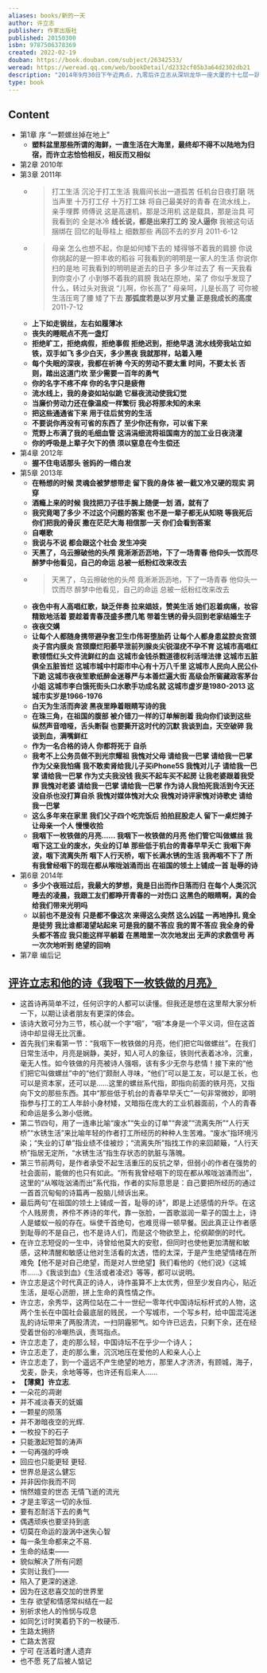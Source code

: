 ```yaml
---
aliases: books/新的一天
author: 许立志
publisher: 作家出版社
published: 20150300
isbn: 9787506378369
created: 2022-02-19
douban: https://book.douban.com/subject/26342533/
weread: https://weread.qq.com/web/bookDetail/d2332cf05b3a64d2302db21
description: "2014年9月30日下午近两点，九零后许立志从深圳龙华一座大厦的十七层一跃而下，10月1日0点0分，他预设了定时发送的一条微博“新的一天”，准时发布于他已辞别的这个世界的新的一天。诗集之名即来自于他写给人间的这最后一句话。本书汇集了许立志2010年以来所写的近200首诗，其中大部分诗作是在富士康打工期间内完成的。在艰辛的打工生活中，在劳碌的流水线生产操作之余，他一直坚持颇具水准的诗歌创作。他的诗朴素、斩截而又强烈，兼具抒情性与批判性，常以荒诞的或令人震惊的笔触书写悲辛的底层生活与幽深的死亡诗意，以此来为两亿多命运的同路人立言，为底层的生存作证。"
type: book
---
```


## Content
  - 第1章 序 “一颗螺丝掉在地上”
    - **塑料盆里那些所谓的海鲜，一直生活在大海里，最终却不得不以陆地为归宿，而许立志恰恰相反，相反而又相似**
  - 第2章 2010年
  - 第3章 2011年
    - >   打工生活
          沉沦于打工生活
          我眉间长出一道孤苦
          任机台日夜打磨
          咣当声里
          十万打工仔
          十万打工妹
          将自己最美好的青春
          在流水线上，亲手埋葬
          师傅说
          这是高速机，那是泛用机
          这是载具，那是治具
          可我看到的
          全是冰冷
          **线长说，都是出来打工的
          没人逼你**
          我被这句话捆绑在
          回忆的耻辱柱上
          细数那些
          再回不去的岁月
          2011-6-12
    - >   母亲
          怎么也想不起，你是如何矮下去的
          矮得够不着我的肩膀
          你说你挑起的是一担丰收的稻谷
          可我看到的明明是一家人的生活
          你说你扫的是地
          可我看到的明明是逝去的日子
          多少年过去了
          有一天我看到你变小了
          小到够不着我的肩膀
          我站在原地，呆了
          你似乎发现了什么，转过头对我说
          “儿啊，你长高了”
          母亲呵，儿是长高了
          可你被生活压弯了腰
          矮了下去
          **那弧度若是以岁月丈量
          正是我成长的高度**
          2011-7-12
    - **上下如走钢丝，左右如履薄冰**
    - **丧失的睡眠点不亮一盏灯**
    - **拒绝旷工，拒绝病假，拒绝事假    拒绝迟到，拒绝早退    流水线旁我站立如铁，双手如飞    多少白天，多少黑夜    我就那样，站着入睡**
    - **每个失眠的深夜，我都在祈祷    今天的劳动不要太重    时间，不要太长    否则，踏出这道门坎    至少需要一百年的勇气**
    - **你的名字不疼不痒    你的名字只是疲倦**
    - **流水线上，我的身姿如站似跪    它昼夜流动使我幻觉**
    - **当廉价劳动力还在像温疫一样繁衍    我必将那未知的未来**
    - **把这些通通省下来    用于往后贫穷的生活**
    - **不要说你再没有可省的东西了    至少你还有你，可以省下来**
    - **荒野上布满了我的毛细血管    这涓涓细流将祖国南方的加工业日夜浇灌**
    - **你的呼吸是上辈子欠下的债    须以窒息在今生偿还**
  - 第4章 2012年
    - **握不住电话那头    爸妈的一绺白发**
  - 第5章 2013年
    - **在畅想的时候    灵魂会被梦想带走    留下我的身体    被一截又冷又硬的现实    洞穿**
    - **酒瘾上来的时候    我找把刀子往手腕上随便一划    酒，就有了**
    - **我究竟喝了多少    不过这个问题的答案    也不是一辈子都无从知晓    等我死后    你们把我的骨灰    撒在茫茫大海    相信那一天    你们会看到答案**
    - **自嘲歌**
    - **我说与不说    都会跟这个社会    发生冲突**
    - **天黑了，乌云擦破他的头颅    竟淅淅沥沥地，下了一场青春    他仰头一饮而尽    醉梦中他看见，自己的命运    总被一纸粉红改来改去**
    - > 天黑了，乌云擦破他的头颅
      竟淅淅沥沥地，下了一场青春
      他仰头一饮而尽
      醉梦中他看见，自己的命运
      总被一纸粉红改来改去
    - **夜色中有人高唱红歌，缺乏伴奏    拉来娼妓，赞美生活    她们忍着病痛，妆容精致地活着    要趁着青春茂盛多攒几笔    带着生锈的骨头回到老家结婚生子**
    - **夜夜交媾**
    - **让每个人都随身携带避孕套卫生巾伟哥堕胎药    让每个人都身患盆腔炎宫颈炎子宫内膜炎    宫颈糜烂阳萎早泄前列腺炎尖锐湿疣不孕不育    这城市高唱红歌领悟红头文件流鲜红的血    这城市金钱杀戮道德权利活埋法律    这城市五脏俱全五脏皆烂    这城市城中村距市中心有十万八千里    这城市人民向人民公仆下跪    这城市夜夜笙歌纸醉金迷尊严与本善烂遍大街    高级会所窖藏政客茅台小姐    这城市李白饿死街头口水歌手功成名就    这城市虚岁是1980-2013    这城市实岁是1966-1976**
    - **白天为生活而奔波    黑夜里睁着眼睛写诗的我**
    - **在珠三角，在祖国的腹部    被介错刀一样的订单解剖着    我向你们谈到这些    纵然声音喑哑，舌头断裂    也要撕开这时代的沉默    我谈到血，天空破碎    我谈到血，满嘴鲜红**
    - **作为一名合格的诗人    你都将死于    自杀**
    - **我考不上公务员做不到光宗耀祖    我愧对父母    请给我一巴掌    请给我一巴掌    作为父亲我怕痛    我不敢卖肾给我儿子买iPhone5S    我愧对儿子    请给我一巴掌    请给我一巴掌    作为丈夫我没钱    我买不起车买不起房    让我老婆跟着我受罪    我愧对老婆    请给我一巴掌    请给我一巴掌    作为诗人我怕死我活到今天还没自杀也没打算自杀    我愧对媒体愧对大众    我愧对诗评家愧对诗歌史    请给我一巴掌**
    - **这么多年来在家里    我们父子四个吃完饭后    拍拍屁股走人    留下一桌烂摊子    让母亲一个人    慢慢收拾**
    - **我咽下一枚铁做的月亮……    我咽下一枚铁做的月亮    他们管它叫做螺丝    我咽下这工业的废水，失业的订单    那些低于机台的青春早早夭亡    我咽下奔波，咽下流离失所    咽下人行天桥，咽下长满水锈的生活    我再咽不下了    所有我曾经咽下的现在都从喉咙汹涌而出    在祖国的领土上铺成一首    耻辱的诗**
  - 第6章 2014年
    - **多少个夜班过后，我最大的梦想，竟是日出而作日落而归    在每个人类沉沉睡去的凌晨，我跟工友们都睁开青春的一对伤口    这黑色的眼睛啊，真的会给我们带来光明吗**
    - **以前也不是没有    只是都不像这次    来得这么突然    这么凶猛    一再地挣扎    竟全是徒劳    我比谁都渴望站起来    可是我的腿不答应    我的胃不答应    我全身的骨头都不答应    我只能这样平躺着    在黑暗里一次次地发出    无声的求救信号    再一次次地听到    绝望的回响**
  - 第7章 编后记
## [评许立志和他的诗《我咽下一枚铁做的月亮》](https://zhuanlan.zhihu.com/p/88134621)
  - 这首诗再简单不过，任何识字的人都可以读懂。但我还是想在这里帮大家分析一下，以期让读者朋友有更深的体会。
  - 该诗大致可分为三节，核心就一个字“咽”，“咽”本身是一个平义词，但在这首诗中却显得无比沉重。
  - 首先我们来看第一节：“我咽下一枚铁做的月亮，他们把它叫做螺丝”。在我们日常生活中，月亮是娴静，美好，知人可人的象征，铁则代表着冰冷，沉重，毫无人性。如今铁做的月亮被诗人强咽，该有多少无奈与悲情！接下来的“他们把它叫做螺丝”中的“他们”颇耐人寻味，“他们”可以是工友，可以是工长，也可以是资本家，还可以是……这里的螺丝系代指，即指向前面的铁月亮，又指向下文的那些东西。其中“那些低于机台的青春早早夭亡”一句非常微妙，即明指参与打工的工人年龄小身材矮，又暗指在庞大的工业机器面前，个人的青春和命运是多么渺小低微。
  - 第二节四句，用了一连串比喻“废水”“失业的订单”“奔波”“流离失所”“人行天桥”“水锈生活”来比喻年轻的作者打工所经历的种种人生苦难。“废水”指环境污染；“失业的订单”指业绩不佳被炒；“流离失所”指找工作的来回颠簸，“人行天桥”指居无定所，“水锈生活”指生存状态的肮脏与落魄。
  - 第三节前两句，是作者承受不起生活重压的反抗之举，但弱小的作者在强势的社会面前，能做的也只有如此。“所有我曾经咽下的现在都从喉咙汹涌而出”，这里的“从喉咙汹涌而出”系代指，作者的实际意思是：自己要把所经历的通过一首首沉甸甸的诗篇再一股脑儿倾诉出来。
  - 最后两句“在祖国的领土上铺成一首，耻辱的诗”，即是上述感情的升华。在这个人贱房贵，养伶不养诗的年代，靠一张脸，一首歌滋润一辈子的国土上，诗人是蝼蚁一般的存在。纵使千首绝句，也难觅得一顿早餐。因此真正让作者感到耻辱的不是自己，也不是诗人们，而是这个物欲至上，伦纲颠倒的时代。
  - 在许立志短促的一生中，诗曾给他莫大的安慰，但同时也使他更加清醒和敏感，这种清醒和敏感让他对生活看的太透，悟的太深，于是产生绝望情绪在所难免【他不是对自己绝望，而是对人世绝望】我们看他的《他们说》《这城市……》《我谈到血》《生活或者凌迟》等等，都可以说明。
  - 许立志是这个时代真正的诗人，诗作虽算不上太优秀，但至少发自内心，贴近生活，是呕心沥胆，拼上生命的真性情之作。
  - 许立志，余秀华，这两位站在二十一世纪一零年代中国诗坛标杆式的人物，这两个生长在中国社会最底层的贱民，一个写城市，一个写乡村，给中国混沌迷乱的诗坛带来了两股清流，一扫阴霾邪气。如今许已远去，只剩下余，还在经受着世俗的冷嘲热讽，责骂指点。
  - 许立志走了，走的那么轻，中国诗坛不在乎少一个诗人；
  - 许立志走了，走的那么重，沉沉地压在爱他的人和亲人心上
  - 许立志走了，到一个遥远不产生绝望的地方，那里人才济济，有顾城，海子，戈麦，卧夫，余地等等，也许还有后来人……
  - **【薄奠】许立志**.
  - 一朵花的凋谢
  - 并不减淡春天的妩媚
  - 一颗星的陨落
  - 并不渺暗夜空的光辉.
  - 一枚投下的石子
  - 只能激起短暂的涛声
  - 一句再强的呼唤
  - 回应也只能更轻 更轻.
  - 世界总是这么健忘
  - 并非因你我而不同
  - 悄然嬗变的世态 无情飞逝的流光
  - 才是主宰这一切的永恒.
  - 要有忍耐活下去的勇气
  - 偶遇顽疾也要坚持到底
  - 切莫在命运的漩涡中迷失心智
  - 每一条生命都来之不易.
  - 生命的结束——
  - 貌似解决了所有问题
  - 实则让我们——
  - 陷入了更深的迷途.
  - 因为在这悲喜交加的世界里
  - 生存 欲望和情感常纠结在一起
  - 别祈求他人的怜悯与叹息
  - 如同乞讨时笑着扔下的一枚硬币.
  - 生路太拥挤
  - 亡路太苦寂
  - 宁可 在活着时遭人遗弃
  - 也不愿 死了后被人惦记